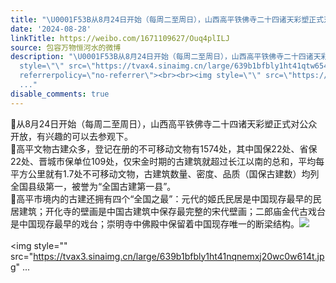 ```yaml
---
title: "\U0001F53B从8月24日开始（每周二至周日），山西高平铁佛寺二十四诸天彩塑正式对公众开放，有兴趣的可以去参观下。\U0001F53B高平文物古建众多，登记在册的不可移动文物有157..."
date: '2024-08-28'
linkTitle: https://weibo.com/1671109627/Ouq4plILJ
source: 包容万物恒河水的微博
description: "\U0001F53B从8月24日开始（每周二至周日），山西高平铁佛寺二十四诸天彩塑正式对公众开放，有兴趣的可以去参观下。<br>\U0001F53B高平文物古建众多，登记在册的不可移动文物有1574处，其中国保22处、省保22处、晋城市保单位109处，仅宋金时期的古建筑就超过长江以南的总和，平均每平方公里就有1.7处不可移动文物，古建筑数量、密度、品质（国保古建数）均列全国县级第一，被誉为“全国古建第一县”。<br>\U0001F53B高平市境内的古建还拥有四个“全国之最”：元代的姬氏民居是中国现存最早的民居建筑；开化寺的壁画是中国古建筑中保存最完整的宋代壁画；二郎庙金代古戏台是中国现存最早的戏台；崇明寺中佛殿中保留着中国现存唯一的断梁结构。<img
  style=\"\" src=\"https://tvax4.sinaimg.cn/large/639b1bfbly1ht41qtw654j20k00zkabl.jpg\"
  referrerpolicy=\"no-referrer\"><br><br><img style=\"\" src=\"https://tvax3.sinaimg.cn/large/639b1bfbly1ht41nqnemxj20wc0w614t.jpg\"
  ..."
disable_comments: true
---
```

🔻从8月24日开始（每周二至周日），山西高平铁佛寺二十四诸天彩塑正式对公众开放，有兴趣的可以去参观下。<br>🔻高平文物古建众多，登记在册的不可移动文物有1574处，其中国保22处、省保22处、晋城市保单位109处，仅宋金时期的古建筑就超过长江以南的总和，平均每平方公里就有1.7处不可移动文物，古建筑数量、密度、品质（国保古建数）均列全国县级第一，被誉为“全国古建第一县”。<br>🔻高平市境内的古建还拥有四个“全国之最”：元代的姬氏民居是中国现存最早的民居建筑；开化寺的壁画是中国古建筑中保存最完整的宋代壁画；二郎庙金代古戏台是中国现存最早的戏台；崇明寺中佛殿中保留着中国现存唯一的断梁结构。<img style="" src="https://tvax4.sinaimg.cn/large/639b1bfbly1ht41qtw654j20k00zkabl.jpg" referrerpolicy="no-referrer"><br><br><img style="" src="https://tvax3.sinaimg.cn/large/639b1bfbly1ht41nqnemxj20wc0w614t.jpg" ...